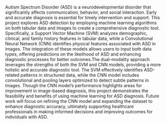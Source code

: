 Autism Spectrum Disorder (ASD) is a neurodevelopmental disorder that significantly affects communication, behavior, and social interaction. Early and accurate diagnosis is essential for timely intervention and support. This project explores ASD detection by employing machine learning algorithms on both tabular data and images to create a comprehensive diagnostic tool. Specifically, a Support Vector Machine (SVM) analyzes demographic, clinical, and family history features in tabular data, while a Convolutional Neural Network (CNN) identifies physical features associated with ASD in images. The integration of these models allows users to input both data types, offering predictions on the likelihood of ASD and enhancing diagnostic processes for better outcomes.The dual-modality approach leverages the strengths of both the SVM and CNN models, providing a more holistic and accurate diagnostic tool. The SVM effectively identifies ASD-related patterns in structured data, while the CNN model includes convolutional and pooling layers optimized to detect subtle patterns in images. Though the CNN model’s performance highlights areas for improvement in image-based diagnosis, this project demonstrates the feasibility and benefits of using machine learning for ASD diagnosis. Future work will focus on refining the CNN model and expanding the dataset to enhance diagnostic accuracy, ultimately supporting healthcare professionals in making informed decisions and improving outcomes for individuals with ASD.
